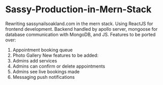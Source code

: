 # Sassy-Production-in-Mern-Stack
Rewriting sassynailsoakland.com in the mern stack. Using ReactJS for frontend development. Backend handled by apollo server, mongoose for database communication with MongoDB, and JS.
Features to be ported over:
  1. Appointment booking queue
  2. Photo Gallery
New features to be added:
  1. Admins add services
  2. Admins can confirm or delete appointments
  3. Admins see live bookings made
  4. Messaging push notifications 
